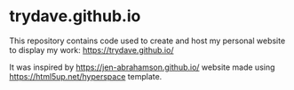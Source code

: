 # trydave.github.io

This repository contains code used to create and host my personal website to display my work: https://trydave.github.io/

It was inspired by https://jen-abrahamson.github.io/ website made using https://html5up.net/hyperspace template.